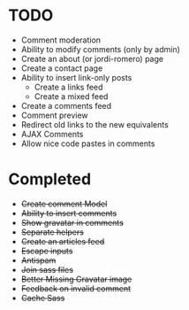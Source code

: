 # TODO

* Comment moderation
* Ability to modify comments (only by admin)
* Create an about (or jordi-romero) page
* Create a contact page
* Ability to insert link-only posts
  * Create a links feed
  * Create a mixed feed
* Create a comments feed
* Comment preview
* Redirect old links to the new equivalents
* AJAX Comments
* Allow nice code pastes in comments

# Completed

* <del>Create comment Model</del>
* <del>Ability to insert comments</del>
* <del>Show gravatar in comments</del>
* <del>Separate helpers</del>
* <del>Create an articles feed</del>
* <del>Escape inputs</del>
* <del>Antispam</del>
* <del>Join sass files</del>
* <del>Better Missing Gravatar image</del>
* <del>Feedback on invalid comment</del>
* <del>Cache Sass</del>
